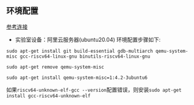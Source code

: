 ## 环境配置
[参考连接](https://pdos.csail.mit.edu/6.S081/2020/tools.html)
- 实验室设备：阿里云服务器(ubuntu20.04)
环境配置步骤如下:
```
sudo apt-get install git build-essential gdb-multiarch qemu-system-misc gcc-riscv64-linux-gnu binutils-riscv64-linux-gnu

sudo apt-get remove qemu-system-misc 

sudo apt-get install qemu-system-misc=1:4.2-3ubuntu6
```
如果`riscv64-unknown-elf-gcc --version`配置错误，则安装`sudo apt-get install gcc-riscv64-unknown-elf`